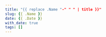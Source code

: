 ```yaml
---
title: "{{ replace .Name "-" " " | title }}"
slug: {{ .Name }}
date: {{ .Date }}
with_date: true
tags: []
---
```


